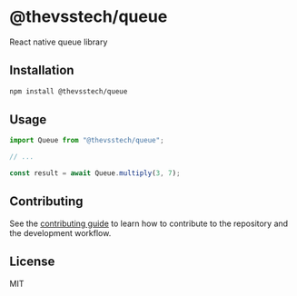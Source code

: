 # @thevsstech/queue

React native queue library

## Installation

```sh
npm install @thevsstech/queue
```

## Usage

```js
import Queue from "@thevsstech/queue";

// ...

const result = await Queue.multiply(3, 7);
```

## Contributing

See the [contributing guide](CONTRIBUTING.md) to learn how to contribute to the repository and the development workflow.

## License

MIT
